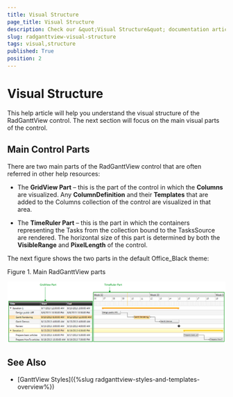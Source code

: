 ```yaml
---
title: Visual Structure
page_title: Visual Structure
description: Check our &quot;Visual Structure&quot; documentation article for the RadGanttView WPF control.
slug: radganttview-visual-structure
tags: visual,structure
published: True
position: 2
---
```


# Visual Structure

This help article will help you understand the visual structure of the RadGanttView control. The next section will focus on the main visual parts of the control.

## Main Control Parts

There are two main parts of the RadGanttView control that are often referred in other help resources:

* The __GridView Part__ – this is the part of the control in which the __Columns__ are visualized. Any __ColumnDefinition__ and their __Templates__ that are added to the Columns collection of the control are visualized in that area.

* The __TimeRuler Part__ – this is the part in which the containers representing the Tasks from the collection bound to the TasksSource are rendered. The horizontal size of this part is determined by both the __VisibleRange__ and __PixelLength__ of the control.

The next figure shows the two parts in the default Office_Black theme:

Figure 1. Main RadGanttView parts

![radganttview-visual-structure-1](images/radganttview-visual-structure-1.png)

## See Also

 * [GanttView Styles]({%slug radganttview-styles-and-templates-overview%})
